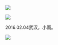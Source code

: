 ![](http://neilimg.b0.upaiyun.com/vsco/2016-02-10%2009.51.06%202.jpg!m)

![](http://neilimg.b0.upaiyun.com/vsco/2016-02-10%2009.51.03%201.jpg!m)

2016.02.04武汉，小雨。

![](http://neilimg.b0.upaiyun.com/vsco/2016-02-14%2011.12.44%201.jpg!m)